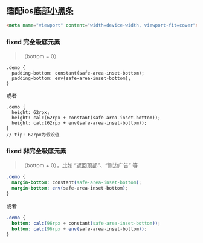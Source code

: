 ## 适配ios[底部小黑条](https://blog.csdn.net/qq_42354773/article/details/81018615)

```html
<meta name="viewport" content="width=device-width, viewport-fit=cover">
```



### fixed 完全吸底元素

>  （bottom = 0）

```less
.demo {
  padding-bottom: constant(safe-area-inset-bottom);
  padding-bottom: env(safe-area-inset-bottom);
}
```

或者

```less
.demo {
  height: 62rpx;
  height: calc(62rpx + constant(safe-area-inset-bottom));
  height: calc(62rpx + env(safe-area-inset-bottom));
}
// tip: 62rpx为假设值
```



### fixed 非完全吸底元素

> （bottom ≠ 0），比如 “返回顶部”、“侧边广告” 等

```css
.demo {
  margin-bottom: constant(safe-area-inset-bottom);
  margin-bottom: env(safe-area-inset-bottom);
}
```

或者

```css
.demo {
  bottom: calc(96rpx + constant(safe-area-inset-bottom));
  bottom: calc(96rpx + env(safe-area-inset-bottom));
}
```

